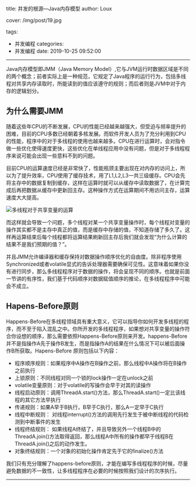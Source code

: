 title: 并发的根源—Java内存模型
author: Loux

cover: /img/post/19.jpg

tags:

  - 并发编程
categories:
  - 并发编程
date: 2019-10-25 09:52:00

---

Java内存模型即JMM（Java Memory Model）,它与JVM运行时数据区域是不同的两个概念；前者实际上是一种规范，它规定了Java程序的运行行为，包括多线程对共享内存读取时，所能读到的值应该遵守的规则；而后者则是JVM中对于内存的逻辑划分。

## 为什么需要JMM

随着这些年CPU的不断发展，CPU的性能已经越来越强大，但受迫与频率提升的困难，目前的CPU多数已经朝着多核发展。而软件开发人员为了充分利用到CPU的性能，程序中的对于多线程的使用也越来越多。CPU在进行运算时，会对指令做一些优化使得速度更快，这些优化在单线程应用中没有问题，但是对于多线程程序来说可能会出现一些意料不到的问题。

目前CPU的运算速度已经是非常快了，性能瓶颈主要出现在对内存的访问上，所以为了提升效率，CPU使用了缓存技术，用了L1,L2,L3一共三级缓存。CPU会先将主存中的数据复制到缓存，这样在运算时就可以从缓存中读取数据了，在计算完成后再把数据从缓存中更新回主存。这种操作方式在运算期间不用访问主存，运算速度大大提高。

![多线程对于共享变量的运算](/images/image-20191025103132732.png)

而这样就会导致一个问题，多个线程对某一个共享变量操作时，每个线程对变量的操作其实都不是主存中真正的值，而是缓存中存储的值，不知道存储了多久了。这样再运算结束后每个线程都将运算结果刷新回主存后我们就会发现“为什么计算的结果不是我们预期的值？”。

并且JMM允许编译器和缓存保持对数据操作顺序优化的自由度。除非程序使用Synchronized或者volatile显式的告诉处理器需要确保可见性。这意味着如果你没有进行同步，那么多线程程序对于数据的操作，将会呈现不同的顺序。也就是前面一节讲的有序性，我们基于代码顺序对数据赋值顺序的推论，在多线程程序中可能会不成立。 

## Hapens-Before原则

 Happens-Before在多线程领域具有重大意义，它可以指导你如何开发多线程的程序，而不至于陷入混乱之中。你所开发的多线程程序，如果想对共享变量的操作符合你设想的顺序，那么需要依照Happens-Before原则来开发。happens-Before并不是指操作A先于操作B发生，而是指操作A的结果在什么情况下可以被后面操作B所获取。Hapens-Before 原则包括以下内容：

* 程序顺序规则：如果程序中A操作在B操作之前，那么线程中A操作将在B操作之前执行
* 上锁原则：不同线程对同一个锁的lock操作一定在unlock之前
* volatile变量原则：对于volatile的写操作会早于对其的读操作
* 线程启动原则：调用ThreadA.start()方法，那么ThreadA.start()一定比该线程的其它方法早执行
* 传递规则：如果A早于B执行，B早于C执行，那么A一定早于C执行
* 线程中断规则： 对线程interrupt()方法的调用先行发生于被中断线程的代码检测到中断事件的发生 
* 线程终结规则： 如果线程A终结了，并且导致另外一个线程B中的ThreadA.join()方法取得返回，那么线程A中所有的操作都早于线程B在ThreadA.join()之后的动作发生。 
* 对象终结规则：一个对象的初始化操作肯定先于它的finalize()方法



我们只有充分理解了happens-before原则，才能在编写多线程程序的时候，尽量避免数据的不一致性，让多线程程序在必要的时候按照我们设计的次序执行。 

---






